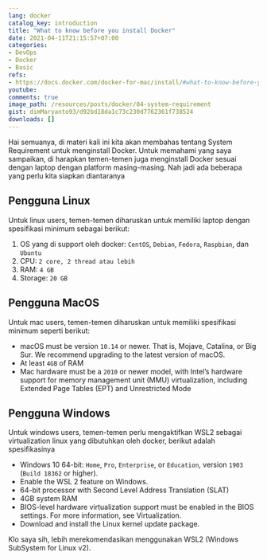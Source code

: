 ```yaml
---
lang: docker
catalog_key: introduction
title: "What to know before you install Docker"
date: 2021-04-11T21:15:57+07:00
categories:
- DevOps
- Docker
- Basic
refs: 
- https://docs.docker.com/docker-for-mac/install/#what-to-know-before-you-install
youtube: 
comments: true
image_path: /resources/posts/docker/04-system-requirement
gist: dimMaryanto93/d92bd18da1c73c230d7762361f738524
downloads: []
---
```


Hai semuanya, di materi kali ini kita akan membahas tentang System Requirement untuk menginstall Docker. Untuk memahami yang saya sampaikan, di harapkan temen-temen juga menginstall Docker sesuai dengan laptop dengan platform masing-masing. Nah jadi ada beberapa yang perlu kita siapkan diantaranya

<!--more-->

## Pengguna Linux

Untuk linux users, temen-temen diharuskan untuk memiliki laptop dengan spesifikasi minimum sebagai berikut:

1. OS yang di support oleh docker: `CentOS`, `Debian`, `Fedora`, `Raspbian`, dan `Ubuntu`
2. CPU: `2 core, 2 thread atau lebih`
3. RAM: `4 GB`
4. Storage: `20 GB`

## Pengguna MacOS

Untuk mac users, temen-temen diharuskan untuk memiliki spesifikasi minimum seperti berikut:

- macOS must be version `10.14` or newer. That is, Mojave, Catalina, or Big Sur. We recommend upgrading to the latest version of macOS.
- At least `4GB` of RAM
- Mac hardware must be a `2010` or newer model, with Intel’s hardware support for memory management unit (MMU) virtualization, including Extended Page Tables (EPT) and Unrestricted Mode

## Pengguna Windows

Untuk windows users, temen-temen perlu mengaktifkan WSL2 sebagai virtualization linux yang dibutuhkan oleh docker, berikut adalah spesifikasinya

- Windows 10 64-bit: `Home`, `Pro`, `Enterprise`, or `Education`, version `1903` (`Build 18362` or higher).
- Enable the WSL 2 feature on Windows.
- 64-bit processor with Second Level Address Translation (SLAT)
- 4GB system RAM
- BIOS-level hardware virtualization support must be enabled in the BIOS settings. For more information, see Virtualization.
- Download and install the Linux kernel update package.

Klo saya sih, lebih merekomendasikan menggunakan WSL2 (Windows SubSystem for Linux v2).